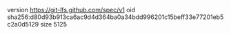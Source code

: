 version https://git-lfs.github.com/spec/v1
oid sha256:d80d93b913ca6ac9d4d364ba0a34bdd996201c15beff33e77201eb5c2a0d5129
size 5125
